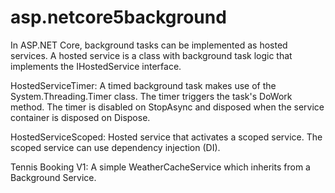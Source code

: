 # asp.netcore5background

In ASP.NET Core, background tasks can be implemented as hosted services. A hosted service is a class with background task logic that implements the IHostedService interface.

HostedServiceTimer:
A timed background task makes use of the System.Threading.Timer class. The timer triggers the task's DoWork method. 
The timer is disabled on StopAsync and disposed when the service container is disposed on Dispose.

HostedServiceScoped:
Hosted service that activates a scoped service. The scoped service can use dependency injection (DI).

Tennis Booking V1: A simple WeatherCacheService which inherits from a Background Service.